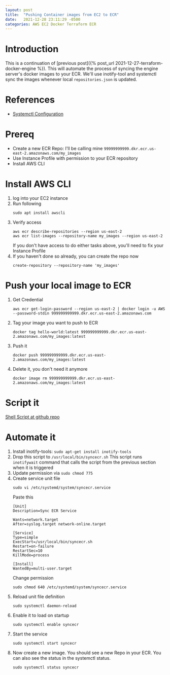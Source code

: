 ```yaml
---
layout: post
title:  "Pushing Container images from EC2 to ECR"
date:   2021-12-28 23:11:29 -0500
categories: AWS EC2 Docker Terraform ECR
---
```

# Introduction
This is a continuation of [previous post]({% post_url 2021-12-27-terraform-docker-engine %}). This will automate the process of syncing the engine server's docker images to your ECR. We'll use inotify-tool and systemctl sync the images whenever local `repositories.json` is updated.

# References
  - [Systemctl Configuration](https://www.howtogeek.com/687970/how-to-run-a-linux-program-at-startup-with-systemd/) 

# Prereq
  - Create a new ECR Repo: I'll be calling mine `99999999999.dkr.ecr.us-east-2.amazonaws.com/my_images`
  - Use Instance Profile with permission to your ECR repository
  - Install AWS CLI

# Install AWS CLI
  1. log into your EC2 instance
  2. Run following
     ```
     sudo apt install awscli
     ```
  3. Verify access
     ```
     aws ecr describe-repositories --region us-east-2
     aws ecr list-images --repository-name my_images --region us-east-2
     ```
     If you don't have access to do either tasks above, you'll need to fix your Instance Profile
  4. If you haven't done so already, you can create the repo now
     ```
     create-repository --repository-name 'my_images' 
     ```

# Push your local image to ECR
  1. Get Credential
     ```
     aws ecr get-login-password --region us-east-2 | docker login -u AWS --password-stdin 999999999999.dkr.ecr.us-east-2.amazonaws.com
     ```
  2. Tag your image you want to push to ECR
     ```
     docker tag hello-world:latest 999999999999.dkr.ecr.us-east-2.amazonaws.com/my_images:latest
     ```
  3. Push it
     ```
     docker push 999999999999.dkr.ecr.us-east-2.amazonaws.com/my_images:latest
     ```
  4. Delete it, you don't need it anymore
     ```
     docker image rm 999999999999.dkr.ecr.us-east-2.amazonaws.com/my_images:latest
     ```

# Script it
[Shell Script at github repo](https://github.com/quickmute/docker-ecr-image-sync/blob/main/sync_ecr.sh)

# Automate it
  1. Install inotify-tools: `sudo apt-get install inotify-tools`
  2. Drop this script to `/usr/local/bin/syncecr.sh`
     <script src="https://gist.github.com/quickmute/5bee93a4f5176c0ed0e7b6979ba8df54.js"></script>
     This script runs `inotifywait` command that calls the script from the previous section when it is triggered
  3. Update permission via `sudo chmod 775`
  4. Create service unit file
     ```
     sudo vi /etc/systemd/system/syncecr.service
     ```
     Paste this
     ```
     [Unit]
     Description=Sync ECR Service

     Wants=network.target
     After=syslog.target network-online.target

     [Service]
     Type=simple
     ExecStart=/usr/local/bin/syncecr.sh
     Restart=on-failure
     RestartSec=10
     KillMode=process

     [Install]
     WantedBy=multi-user.target
     ```
     Change permission
     ```
     sudo chmod 640 /etc/systemd/system/syncecr.service
     ```
  5. Reload unit file definition
     ```
     sudo systemctl daemon-reload
     ```
  6. Enable it to load on startup
     ```
     sudo systemctl enable syncecr
     ```
  7. Start the service
     ```
     sudo systemctl start syncecr
     ```
  8. Now create a new image. You should see a new Repo in your ECR. You can also see the status in the systemctl status.
     ```
     sudo systemctl status syncecr
     ```


